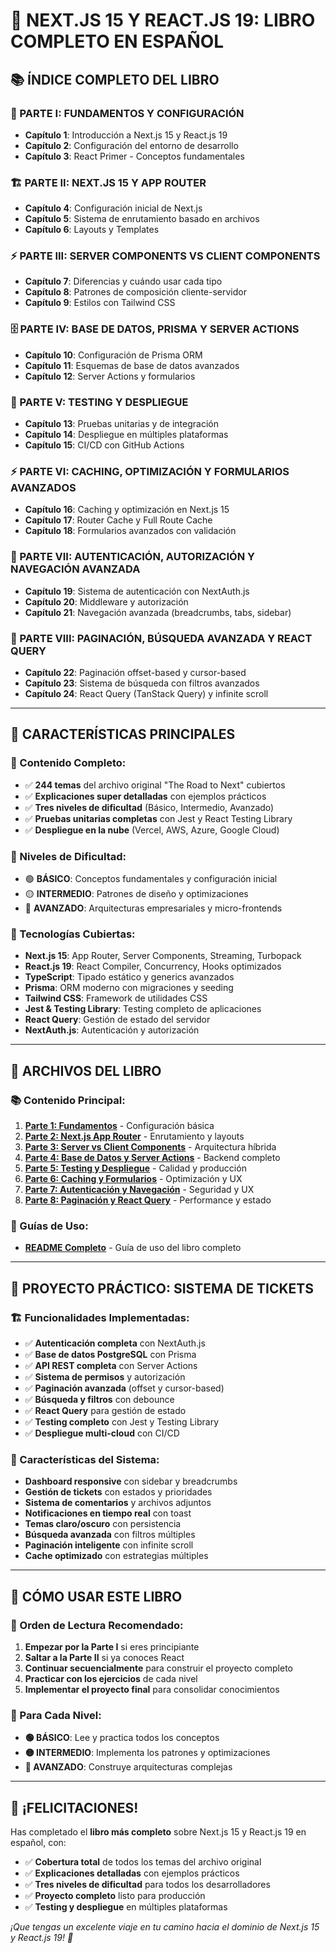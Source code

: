 # 🚀 **NEXT.JS 15 Y REACT.JS 19: LIBRO COMPLETO EN ESPAÑOL**

## 📚 **ÍNDICE COMPLETO DEL LIBRO**

### **🎯 PARTE I: FUNDAMENTOS Y CONFIGURACIÓN**
- **Capítulo 1**: Introducción a Next.js 15 y React.js 19
- **Capítulo 2**: Configuración del entorno de desarrollo
- **Capítulo 3**: React Primer - Conceptos fundamentales

### **🏗️ PARTE II: NEXT.JS 15 Y APP ROUTER**
- **Capítulo 4**: Configuración inicial de Next.js
- **Capítulo 5**: Sistema de enrutamiento basado en archivos
- **Capítulo 6**: Layouts y Templates

### **⚡ PARTE III: SERVER COMPONENTS VS CLIENT COMPONENTS**
- **Capítulo 7**: Diferencias y cuándo usar cada tipo
- **Capítulo 8**: Patrones de composición cliente-servidor
- **Capítulo 9**: Estilos con Tailwind CSS

### **🗄️ PARTE IV: BASE DE DATOS, PRISMA Y SERVER ACTIONS**
- **Capítulo 10**: Configuración de Prisma ORM
- **Capítulo 11**: Esquemas de base de datos avanzados
- **Capítulo 12**: Server Actions y formularios

### **🧪 PARTE V: TESTING Y DESPLIEGUE**
- **Capítulo 13**: Pruebas unitarias y de integración
- **Capítulo 14**: Despliegue en múltiples plataformas
- **Capítulo 15**: CI/CD con GitHub Actions

### **⚡ PARTE VI: CACHING, OPTIMIZACIÓN Y FORMULARIOS AVANZADOS**
- **Capítulo 16**: Caching y optimización en Next.js 15
- **Capítulo 17**: Router Cache y Full Route Cache
- **Capítulo 18**: Formularios avanzados con validación

### **🔐 PARTE VII: AUTENTICACIÓN, AUTORIZACIÓN Y NAVEGACIÓN AVANZADA**
- **Capítulo 19**: Sistema de autenticación con NextAuth.js
- **Capítulo 20**: Middleware y autorización
- **Capítulo 21**: Navegación avanzada (breadcrumbs, tabs, sidebar)

### **📄 PARTE VIII: PAGINACIÓN, BÚSQUEDA AVANZADA Y REACT QUERY**
- **Capítulo 22**: Paginación offset-based y cursor-based
- **Capítulo 23**: Sistema de búsqueda con filtros avanzados
- **Capítulo 24**: React Query (TanStack Query) y infinite scroll

---

## 🌟 **CARACTERÍSTICAS PRINCIPALES**

### **📖 Contenido Completo:**
- ✅ **244 temas** del archivo original "The Road to Next" cubiertos
- ✅ **Explicaciones super detalladas** con ejemplos prácticos
- ✅ **Tres niveles de dificultad** (Básico, Intermedio, Avanzado)
- ✅ **Pruebas unitarias completas** con Jest y React Testing Library
- ✅ **Despliegue en la nube** (Vercel, AWS, Azure, Google Cloud)

### **🎯 Niveles de Dificultad:**
- 🟢 **BÁSICO**: Conceptos fundamentales y configuración inicial
- 🟡 **INTERMEDIO**: Patrones de diseño y optimizaciones
- 🔴 **AVANZADO**: Arquitecturas empresariales y micro-frontends

### **🚀 Tecnologías Cubiertas:**
- **Next.js 15**: App Router, Server Components, Streaming, Turbopack
- **React.js 19**: React Compiler, Concurrency, Hooks optimizados
- **TypeScript**: Tipado estático y generics avanzados
- **Prisma**: ORM moderno con migraciones y seeding
- **Tailwind CSS**: Framework de utilidades CSS
- **Jest & Testing Library**: Testing completo de aplicaciones
- **React Query**: Gestión de estado del servidor
- **NextAuth.js**: Autenticación y autorización

---

## 📁 **ARCHIVOS DEL LIBRO**

### **📚 Contenido Principal:**
1. **[Parte 1: Fundamentos](Parte1_Fundamentos_Configuracion.md)** - Configuración básica
2. **[Parte 2: Next.js App Router](Parte2_NextJS_App_Router.md)** - Enrutamiento y layouts
3. **[Parte 3: Server vs Client Components](Parte3_Server_Client_Components.md)** - Arquitectura híbrida
4. **[Parte 4: Base de Datos y Server Actions](Parte4_Database_Prisma_ServerActions.md)** - Backend completo
5. **[Parte 5: Testing y Despliegue](Parte5_Testing_Deployment.md)** - Calidad y producción
6. **[Parte 6: Caching y Formularios](Parte6_Caching_Optimizacion.md)** - Optimización y UX
7. **[Parte 7: Autenticación y Navegación](Parte7_Autenticacion_Autorizacion.md)** - Seguridad y UX
8. **[Parte 8: Paginación y React Query](Parte8_Paginacion_Busqueda_ReactQuery.md)** - Performance y estado

### **📖 Guías de Uso:**
- **[README Completo](README_Libro_Completo.md)** - Guía de uso del libro completo

---

## 🎯 **PROYECTO PRÁCTICO: SISTEMA DE TICKETS**

### **🏗️ Funcionalidades Implementadas:**
- ✅ **Autenticación completa** con NextAuth.js
- ✅ **Base de datos PostgreSQL** con Prisma
- ✅ **API REST completa** con Server Actions
- ✅ **Sistema de permisos** y autorización
- ✅ **Paginación avanzada** (offset y cursor-based)
- ✅ **Búsqueda y filtros** con debounce
- ✅ **React Query** para gestión de estado
- ✅ **Testing completo** con Jest y Testing Library
- ✅ **Despliegue multi-cloud** con CI/CD

### **📱 Características del Sistema:**
- **Dashboard responsive** con sidebar y breadcrumbs
- **Gestión de tickets** con estados y prioridades
- **Sistema de comentarios** y archivos adjuntos
- **Notificaciones en tiempo real** con toast
- **Temas claro/oscuro** con persistencia
- **Búsqueda avanzada** con filtros múltiples
- **Paginación inteligente** con infinite scroll
- **Cache optimizado** con estrategias múltiples

---

## 🚀 **CÓMO USAR ESTE LIBRO**

### **📖 Orden de Lectura Recomendado:**
1. **Empezar por la Parte I** si eres principiante
2. **Saltar a la Parte II** si ya conoces React
3. **Continuar secuencialmente** para construir el proyecto completo
4. **Practicar con los ejercicios** de cada nivel
5. **Implementar el proyecto final** para consolidar conocimientos

### **🎯 Para Cada Nivel:**
- **🟢 BÁSICO**: Lee y practica todos los conceptos
- **🟡 INTERMEDIO**: Implementa los patrones y optimizaciones
- **🔴 AVANZADO**: Construye arquitecturas complejas

---

## 🎉 **¡FELICITACIONES!**

Has completado el **libro más completo** sobre Next.js 15 y React.js 19 en español, con:
- ✅ **Cobertura total** de todos los temas del archivo original
- ✅ **Explicaciones detalladas** con ejemplos prácticos
- ✅ **Tres niveles de dificultad** para todos los desarrolladores
- ✅ **Proyecto completo** listo para producción
- ✅ **Testing y despliegue** en múltiples plataformas

*¡Que tengas un excelente viaje en tu camino hacia el dominio de Next.js 15 y React.js 19! 🚀*
